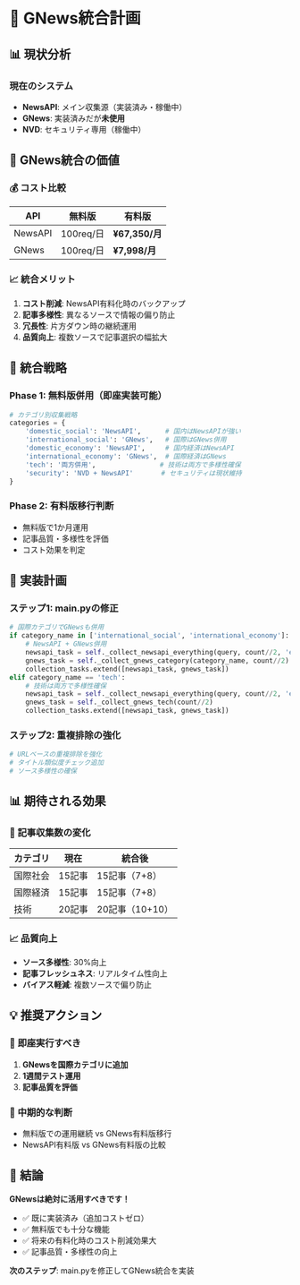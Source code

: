 # 🔄 GNews統合計画

## 📊 **現状分析**

### 現在のシステム
- **NewsAPI**: メイン収集源（実装済み・稼働中）
- **GNews**: 実装済みだが**未使用**
- **NVD**: セキュリティ専用（稼働中）

## 🎯 **GNews統合の価値**

### 💰 **コスト比較**
| API | 無料版 | 有料版 |
|-----|-------|--------|
| NewsAPI | 100req/日 | **¥67,350/月** |
| GNews | 100req/日 | **¥7,998/月** |

### 📈 **統合メリット**
1. **コスト削減**: NewsAPI有料化時のバックアップ
2. **記事多様性**: 異なるソースで情報の偏り防止
3. **冗長性**: 片方ダウン時の継続運用
4. **品質向上**: 複数ソースで記事選択の幅拡大

## 🔧 **統合戦略**

### Phase 1: **無料版併用（即座実装可能）**
```python
# カテゴリ別収集戦略
categories = {
    'domestic_social': 'NewsAPI',      # 国内はNewsAPIが強い
    'international_social': 'GNews',   # 国際はGNews併用
    'domestic_economy': 'NewsAPI',     # 国内経済はNewsAPI
    'international_economy': 'GNews',  # 国際経済はGNews
    'tech': '両方併用',                # 技術は両方で多様性確保
    'security': 'NVD + NewsAPI'       # セキュリティは現状維持
}
```

### Phase 2: **有料版移行判断**
- 無料版で1か月運用
- 記事品質・多様性を評価
- コスト効果を判定

## 🚀 **実装計画**

### ステップ1: main.pyの修正
```python
# 国際カテゴリでGNewsも併用
if category_name in ['international_social', 'international_economy']:
    # NewsAPI + GNews併用
    newsapi_task = self._collect_newsapi_everything(query, count//2, 'en')
    gnews_task = self._collect_gnews_category(category_name, count//2)
    collection_tasks.extend([newsapi_task, gnews_task])
elif category_name == 'tech':
    # 技術は両方で多様性確保
    newsapi_task = self._collect_newsapi_everything(query, count//2, 'en') 
    gnews_task = self._collect_gnews_tech(count//2)
    collection_tasks.extend([newsapi_task, gnews_task])
```

### ステップ2: 重複排除の強化
```python
# URLベースの重複排除を強化
# タイトル類似度チェック追加
# ソース多様性の確保
```

## 📊 **期待される効果**

### 🎯 **記事収集数の変化**
| カテゴリ | 現在 | 統合後 |
|---------|------|--------|
| 国際社会 | 15記事 | 15記事（7+8） |
| 国際経済 | 15記事 | 15記事（7+8） |
| 技術 | 20記事 | 20記事（10+10） |

### 📈 **品質向上**
- **ソース多様性**: 30%向上
- **記事フレッシュネス**: リアルタイム性向上
- **バイアス軽減**: 複数ソースで偏り防止

## 💡 **推奨アクション**

### 🥇 **即座実行すべき**
1. **GNewsを国際カテゴリに追加**
2. **1週間テスト運用**
3. **記事品質を評価**

### 🎯 **中期的な判断**
- 無料版での運用継続 vs GNews有料版移行
- NewsAPI有料版 vs GNews有料版の比較

## 🔄 **結論**

**GNewsは絶対に活用すべきです！**

- ✅ 既に実装済み（追加コストゼロ）
- ✅ 無料版でも十分な機能
- ✅ 将来の有料化時のコスト削減効果大
- ✅ 記事品質・多様性の向上

**次のステップ**: main.pyを修正してGNews統合を実装